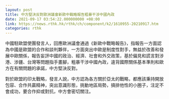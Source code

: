 ```yaml
---
layout: post
title: 中方堅決反對歐洲議會新歐中戰略報告粗暴干涉中國內政
date: 2021-09-17 03:54:22.000000000 +08:00
link: https://news.rthk.hk/rthk/ch/component/k2/1610955-20210917.htm
categories: rthk
---
```


中國駐歐盟使團發言人，回應歐洲議會通過《新歐中戰略報告》，指報告一方面認為中國是歐盟的合作和談判夥伴，一方面突出中歐是制度性對手，無益於改善和發展中歐關係，報告妄評中國的政治、經濟、社會和外交政策，基於偏見和謊言對涉港、涉疆、台灣等問題指手畫腳，粗暴干涉中國內政，違背國際關係基本準則和歐方在有關問題的承諾，中方堅決反對。

對於歐盟的印太戰略，發言人說，中方認為各方關於亞太的戰略，都應該秉持開放包容、合作共贏精神，突出意識形態，挑動地區局勢，搞排他性的小圈子，注定不會成功，要合作抑或對抗，中方會密切關注。
